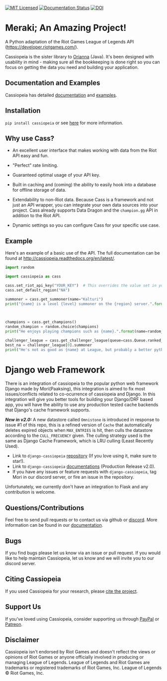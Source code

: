 [![MIT Licensed](https://img.shields.io/badge/license-MIT-green.svg)](https://github.com/meraki-analytics/orianna/blob/master/LICENSE.txt)
[![Documentation Status](https://readthedocs.org/projects/cassiopeia/badge/?version=latest)](http://cassiopeia.readthedocs.org/en/latest/)
[![DOI](https://zenodo.org/badge/DOI/10.5281/zenodo.1170906.svg)](https://doi.org/10.5281/zenodo.1170906)

# Meraki; An Amazing Project!

A Python adaptation of the Riot Games League of Legends API (https://developer.riotgames.com/).

Cassiopeia is the sister library to [Orianna](https://github.com/robrua/Orianna) (Java). It's been designed with usability in mind - making sure all the bookkeeping is done right so you can focus on getting the data you need and building your application.

## Documentation and Examples
Cassiopeia has detailed [documentation](http://cassiopeia.readthedocs.org/en/latest/) and [examples](https://github.com/meraki-analytics/cassiopeia/tree/master/examples).


## Installation
`pip install cassiopeia` or see [here](<http://cassiopeia.readthedocs.io/en/latest/setup.html>) for more information.


## Why use Cass?

* An excellent user interface that makes working with data from the Riot API easy and fun.

* "Perfect" rate limiting.

* Guaranteed optimal usage of your API key.

* Built in caching and (coming) the ability to easily hook into a database for offline storage of data.

* Extendability to non-Riot data. Because Cass is a framework and not just an API wrapper, you can integrate your own data sources into your project. Cass already supports Data Dragon and the ``champion.gg`` API in addition to the Riot API.

* Dynamic settings so you can configure Cass for your specific use case.


## Example

Here's an example of a basic use of the API. The full documentation can be found at http://cassiopeia.readthedocs.org/en/latest/.

```python
import random

import cassiopeia as cass

cass.set_riot_api_key("YOUR_KEY")  # This overrides the value set in your configuration/settings.
cass.set_default_region("NA")

summoner = cass.get_summoner(name="Kalturi")
print("{name} is a level {level} summoner on the {region} server.".format(name=summoner.name,
                                                                          level=summoner.level,
                                                                          region=summoner.region))

champions = cass.get_champions()
random_champion = random.choice(champions)
print("He enjoys playing champions such as {name}.".format(name=random_champion.name))

challenger_league = cass.get_challenger_league(queue=cass.Queue.ranked_solo_fives)
best_na = challenger_league[0].summoner
print("He's not as good as {name} at League, but probably a better python programmer!".format(name=best_na.name))
```

# Django web Framework
There is an integration of cassiopeia to the popular python web framework Django made by Mori(Paaksing), this integration is aimed to fix most issues/conflicts related to co-ocurrence of cassiopeia and Django. In this integration will give you better tools for building your Django/DRF based app, you will have the ability to use any production tested cache backends that Django's cache framework supports.

**_New in v2.0:_** A new datastore called `Omnistone` is introduced in response to issue #1 of this repo, this is a refined version of `Cache` that automatically deletes expired objects when `MAX_ENTRIES` is hit, then culls the datastore according to the `CULL_FRECUENCY` given. The culling strategy used is the same as Django Cache Framework, which is LRU culling (Least Recently Used).

* Link to `django-cassiopeia` [repository](https://github.com/paaksing/django-cassiopeia) (If you love using it, make sure to star!).
* Link to `django-cassiopeia` [documentations](https://paaksing.github.io/django-cassiopeia/) (Production Release v2.0).
* If you have any issues or feature requests with `django-cassiopeia`, tag Mori in our discord server, or fire an issue in the repository.

Unfortunately, we currently don't have an integration to Flask and any contribution is welcome.


## Questions/Contributions
Feel free to send pull requests or to contact us via github or [discord](https://discord.gg/uYW7qhP). More information can be found in our [documentation](http://cassiopeia.readthedocs.org/en/latest/).


## Bugs
If you find bugs please let us know via an issue or pull request. If you would like to help maintain Cassiopeia, let us know and we will invite you to our discord server.

## Citing Cassiopeia
If you used Cassiopeia for your research, please [cite the project](https://doi.org/10.5281/zenodo.1170906).

## Support Us
If you've loved using Cassiopeia, consider supporting us through [PayPal](https://www.paypal.me/merakianalytics) or [Patreon](https://www.patreon.com/merakianalytics).

## Disclaimer
Cassiopeia isn't endorsed by Riot Games and doesn't reflect the views or opinions of Riot Games or anyone officially involved in producing or managing League of Legends. League of Legends and Riot Games are trademarks or registered trademarks of Riot Games, Inc. League of Legends © Riot Games, Inc.
